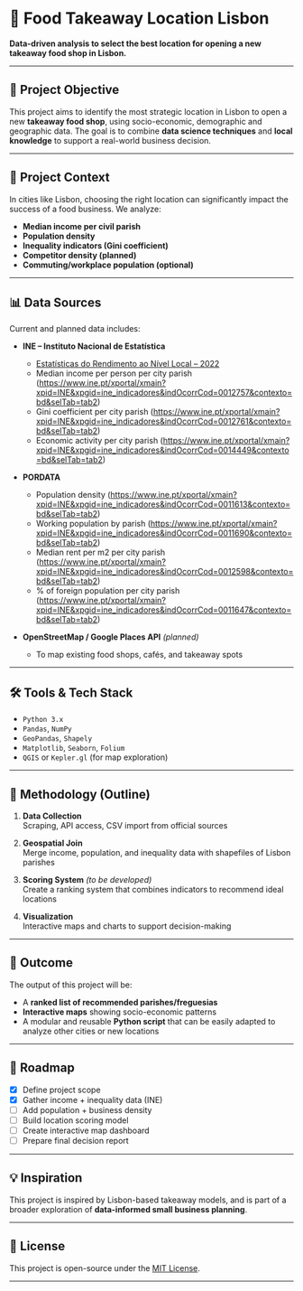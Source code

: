 # 📍 Food Takeaway Location Lisbon

**Data-driven analysis to select the best location for opening a new takeaway food shop in Lisbon.**

---

## 🥡 Project Objective

This project aims to identify the most strategic location in Lisbon to open a new **takeaway food shop**, using socio-economic, demographic and geographic data. The goal is to combine **data science techniques** and **local knowledge** to support a real-world business decision.

---

## 🧩 Project Context

In cities like Lisbon, choosing the right location can significantly impact the success of a food business. We analyze:
- **Median income per civil parish**
- **Population density**
- **Inequality indicators (Gini coefficient)**
- **Competitor density (planned)**
- **Commuting/workplace population (optional)**

---

## 📊 Data Sources

Current and planned data includes:

- **INE – Instituto Nacional de Estatística**  
  - [Estatísticas do Rendimento ao Nível Local – 2022](https://www.ine.pt)
  - Median income per person per city parish (https://www.ine.pt/xportal/xmain?xpid=INE&xpgid=ine_indicadores&indOcorrCod=0012757&contexto=bd&selTab=tab2)
  - Gini coefficient per city parish (https://www.ine.pt/xportal/xmain?xpid=INE&xpgid=ine_indicadores&indOcorrCod=0012761&contexto=bd&selTab=tab2)
  - Economic activity per city parish (https://www.ine.pt/xportal/xmain?xpid=INE&xpgid=ine_indicadores&indOcorrCod=0014449&contexto=bd&selTab=tab2)

- **PORDATA**  
  - Population density (https://www.ine.pt/xportal/xmain?xpid=INE&xpgid=ine_indicadores&indOcorrCod=0011613&contexto=bd&selTab=tab2)
  - Working population by parish (https://www.ine.pt/xportal/xmain?xpid=INE&xpgid=ine_indicadores&indOcorrCod=0011690&contexto=bd&selTab=tab2)
  - Median rent per m2 per city parish (https://www.ine.pt/xportal/xmain?xpid=INE&xpgid=ine_indicadores&indOcorrCod=0012598&contexto=bd&selTab=tab2)
  - % of foreign population per city parish (https://www.ine.pt/xportal/xmain?xpid=INE&xpgid=ine_indicadores&indOcorrCod=0011647&contexto=bd&selTab=tab2)

- **OpenStreetMap / Google Places API** *(planned)*  
  - To map existing food shops, cafés, and takeaway spots

---

## 🛠️ Tools & Tech Stack

- `Python 3.x`
- `Pandas`, `NumPy`
- `GeoPandas`, `Shapely`
- `Matplotlib`, `Seaborn`, `Folium`
- `QGIS` or `Kepler.gl` (for map exploration)

---

## 🧪 Methodology (Outline)

1. **Data Collection**  
   Scraping, API access, CSV import from official sources

2. **Geospatial Join**  
   Merge income, population, and inequality data with shapefiles of Lisbon parishes

3. **Scoring System** *(to be developed)*  
   Create a ranking system that combines indicators to recommend ideal locations

4. **Visualization**  
   Interactive maps and charts to support decision-making

---

## 📍 Outcome

The output of this project will be:
- A **ranked list of recommended parishes/freguesias**
- **Interactive maps** showing socio-economic patterns
- A modular and reusable **Python script** that can be easily adapted to analyze other cities or new locations

---

## 🚧 Roadmap

- [x] Define project scope
- [x] Gather income + inequality data (INE)
- [ ] Add population + business density
- [ ] Build location scoring model
- [ ] Create interactive map dashboard
- [ ] Prepare final decision report

---

## 💡 Inspiration

This project is inspired by Lisbon-based takeaway models, and is part of a broader exploration of **data-informed small business planning**.

---

## 📂 License

This project is open-source under the [MIT License](LICENSE).

---
